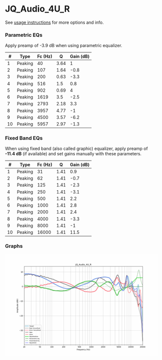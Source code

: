 # JQ_Audio_4U_R
See [usage instructions](https://github.com/jaakkopasanen/AutoEq#usage) for more options and info.

### Parametric EQs
Apply preamp of -3.9 dB when using parametric equalizer.

|   # | Type    |   Fc (Hz) |    Q |   Gain (dB) |
|-----|---------|-----------|------|-------------|
|   1 | Peaking |        40 | 3.64 |         1   |
|   2 | Peaking |       107 | 1.64 |        -0.8 |
|   3 | Peaking |       200 | 0.63 |        -3.3 |
|   4 | Peaking |       516 | 1.5  |         0.8 |
|   5 | Peaking |       902 | 0.69 |         4   |
|   6 | Peaking |      1619 | 3.5  |        -2.5 |
|   7 | Peaking |      2793 | 2.18 |         3.3 |
|   8 | Peaking |      3957 | 4.77 |        -1   |
|   9 | Peaking |      4500 | 3.57 |        -6.2 |
|  10 | Peaking |      5957 | 2.97 |        -1.3 |

### Fixed Band EQs
When using fixed band (also called graphic) equalizer, apply preamp of **-11.4 dB** (if available) and set gains manually with these parameters.

|   # | Type    |   Fc (Hz) |    Q |   Gain (dB) |
|-----|---------|-----------|------|-------------|
|   1 | Peaking |        31 | 1.41 |         0.9 |
|   2 | Peaking |        62 | 1.41 |        -0.7 |
|   3 | Peaking |       125 | 1.41 |        -2.3 |
|   4 | Peaking |       250 | 1.41 |        -3.1 |
|   5 | Peaking |       500 | 1.41 |         2.2 |
|   6 | Peaking |      1000 | 1.41 |         2.8 |
|   7 | Peaking |      2000 | 1.41 |         2.4 |
|   8 | Peaking |      4000 | 1.41 |        -3.3 |
|   9 | Peaking |      8000 | 1.41 |        -1   |
|  10 | Peaking |     16000 | 1.41 |        11.5 |

### Graphs
![](./JQ_Audio_4U_R.png)
